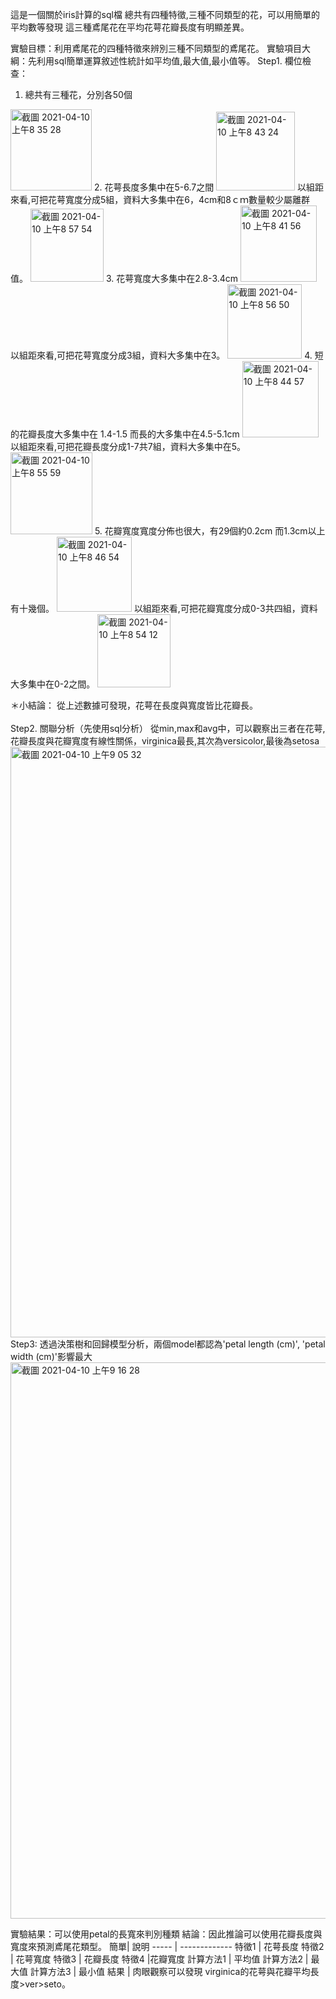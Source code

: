 這是一個關於iris計算的sql檔
總共有四種特徵,三種不同類型的花，可以用簡單的平均數等發現 這三種鳶尾花在平均花萼花瓣長度有明顯差異。

實驗目標：利用鳶尾花的四種特徵來辨別三種不同類型的鳶尾花。
實驗項目大綱：先利用sql簡單運算敘述性統計如平均值,最大值,最小值等。
Step1. 欄位檢查：
1. 總共有三種花，分別各50個
<img width="130" alt="截圖 2021-04-10 上午8 35 28" src="https://user-images.githubusercontent.com/66631188/114252449-d249c380-99d7-11eb-902b-70e8d0e4a221.png">
2. 花萼長度多集中在5-6.7之間
<img width="126" alt="截圖 2021-04-10 上午8 43 24" src="https://user-images.githubusercontent.com/66631188/114252633-d9bd9c80-99d8-11eb-8f23-74ef389b25f4.png">
以組距來看,可把花萼寬度分成5組，資料大多集中在6，4cm和8ｃｍ數量較少屬離群值。
<img width="117" alt="截圖 2021-04-10 上午8 57 54" src="https://user-images.githubusercontent.com/66631188/114253053-ffe43c00-99da-11eb-939b-a60dc8920b78.png">
3. 花萼寬度大多集中在2.8-3.4cm
<img width="122" alt="截圖 2021-04-10 上午8 41 56" src="https://user-images.githubusercontent.com/66631188/114252597-a0852c80-99d8-11eb-8837-d7d4c609cbc1.png">
以組距來看,可把花萼寬度分成3組，資料大多集中在3。
<img width="119" alt="截圖 2021-04-10 上午8 56 50" src="https://user-images.githubusercontent.com/66631188/114252998-c6133580-99da-11eb-8e92-9c658a95c1b8.png">
4. 短的花瓣長度大多集中在 1.4-1.5 而長的大多集中在4.5-5.1cm
<img width="122" alt="截圖 2021-04-10 上午8 44 57" src="https://user-images.githubusercontent.com/66631188/114252668-0ffb1c00-99d9-11eb-86f3-9184926cb7b3.png">
以組距來看,可把花瓣長度分成1-7共7組，資料大多集中在5。
<img width="131" alt="截圖 2021-04-10 上午8 55 59" src="https://user-images.githubusercontent.com/66631188/114252961-982df100-99da-11eb-80f4-7cefc206a4d0.png">
5. 花瓣寬度寬度分佈也很大，有29個約0.2cm 而1.3cm以上有十幾個。
<img width="120" alt="截圖 2021-04-10 上午8 46 54" src="https://user-images.githubusercontent.com/66631188/114252728-55b7e480-99d9-11eb-8f18-ece7f2f10ecc.png">
以組距來看,可把花瓣寬度分成0-3共四組，資料大多集中在0-2之間。
<img width="117" alt="截圖 2021-04-10 上午8 54 12" src="https://user-images.githubusercontent.com/66631188/114252918-58ffa000-99da-11eb-9366-a36a127e338d.png">

＊小結論： 從上述數據可發現，花萼在長度與寬度皆比花瓣長。</br>
</br>
Step2. 關聯分析（先使用sql分析）
從min,max和avg中，可以觀察出三者在花萼,花瓣長度與花瓣寬度有線性關係，virginica最長,其次為versicolor,最後為setosa
<img width="945" alt="截圖 2021-04-10 上午9 05 32" src="https://user-images.githubusercontent.com/66631188/114253225-ee4f6400-99db-11eb-911c-09a4e1568bb8.png">
</br>
Step3: 透過決策樹和回歸模型分析，兩個model都認為'petal length (cm)', 'petal width (cm)'影響最大
<img width="890" alt="截圖 2021-04-10 上午9 16 28" src="https://user-images.githubusercontent.com/66631188/114253645-8c8ff980-99dd-11eb-9880-6ba6f5e2d273.png">

實驗結果：可以使用petal的長寬來判別種類
結論：因此推論可以使用花瓣長度與寬度來預測鳶尾花類型。
簡單| 說明 
----- | ------------- 
特徵1   | 花萼長度 
特徵2   | 花萼寬度
特徵3   | 花瓣長度
特徵4   |花瓣寬度
計算方法1 | 平均值 
計算方法2 | 最大值 
計算方法3 | 最小值 
結果 | 肉眼觀察可以發現 virginica的花萼與花瓣平均長度>ver>seto。


